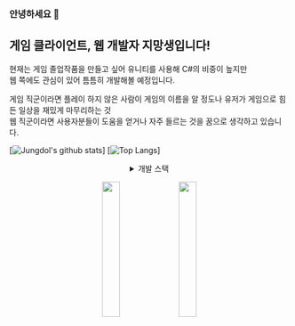 ### 안녕하세요 👋

## 게임 클라이언트, 웹 개발자 지망생입니다!
현재는 게임 졸업작품을 만들고 싶어 유니티를 사용해 C#의 비중이 높지만<br>
웹 쪽에도 관심이 있어 틈틈히 개발해볼 예정입니다.

게임 직군이라면 플레이 하지 않은 사람이 게임의 이름을 알 정도나 유저가 게임으로 힘든 일상을 재밌게 마무리하는 것<br>
웹 직군이라면 사용자분들이 도움을 얻거나 자주 들르는 것을 꿈으로 생각하고 있습니다.<br>

[![Jungdol's github stats](https://github-readme-stats.vercel.app/api?username=Jungdol&theme=dark&show_icons=true)]
[![Top Langs](https://github-readme-stats.vercel.app/api/top-langs/?username=Jungdol&layout=compact&theme=dark)]


<details align='center'>
  <summary>개발 스택</summary>
    C#<br>
    Python<br>
    HTML, CSS, JS
</details>


<p align='center'>
  <a href="https://blog.naver.com/jungdol0202" target="_blank" rel="noopener noreferrer"><img src="https://img.shields.io/badge/Portfolio%20Blog-03C75A?style=flat-square&logo=Naver&logoColor=white" width=25%/></a> &nbsp; 
  <a href="https://jungdol.github.io" target="_blank" rel="noopener noreferrer"><img src="https://img.shields.io/badge/Github%20Blog-000000?style=flat-square&logo=Github&logoColor=white" width=25%/></a>
  </p>
